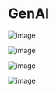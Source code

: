 # GenAI
![image](https://github.com/LetsDoIt298/GenAI/assets/90137904/76041206-1cae-4e5e-9398-56fb0724fbd5)

![image](https://github.com/LetsDoIt298/GenAI/assets/90137904/07930a1f-088e-4efd-bc77-4de88137ae54)

![image](https://github.com/LetsDoIt298/GenAI/assets/90137904/96d3303c-2e22-4da2-8963-d0be76676b64)

![image](https://github.com/LetsDoIt298/GenAI/assets/90137904/98563bd1-dd78-4c23-81f9-a04c9affb0a8)
